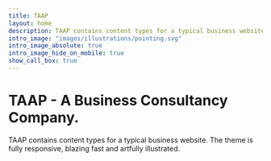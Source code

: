 ```yaml
---
title: TAAP
layout: home
description: TAAP contains content types for a typical business website. The theme is fully responsive, blazing fast and artfully illustrated.
intro_image: "images/illustrations/pointing.svg"
intro_image_absolute: true
intro_image_hide_on_mobile: true
show_call_box: true
---
```


# TAAP - A Business Consultancy Company.

TAAP contains content types for a typical business website. The theme is fully responsive, blazing fast and artfully illustrated.
